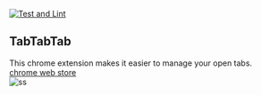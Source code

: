 [![Test and Lint](https://github.com/okaryo/TabTabTab/actions/workflows/test-and-lint.yml/badge.svg)](https://github.com/okaryo/TabTabTab/actions/workflows/test-and-lint.yml)

## TabTabTab

This chrome extension makes it easier to manage your open tabs.  
[chrome web store](https://chrome.google.com/webstore/detail/tabtabtab/hfmnidllojimehmfjkclnadpebibhgoi)  
![ss](https://user-images.githubusercontent.com/44517313/152630522-169869cf-dbf1-4a75-bc38-c73ef5f12d9a.png)
